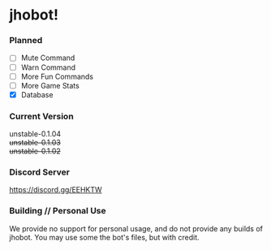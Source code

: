 # jhobot!

### Planned
* [ ] Mute Command
* [ ] Warn Command
* [ ] More Fun Commands
* [ ] More Game Stats
* [x] Database

### Current Version
unstable-0.1.04<br />
~~unstable-0.1.03~~<br />
~~unstable-0.1.02~~

### Discord Server
https://discord.gg/EEHKTW

### Building // Personal Use
We provide no support for personal usage, and do not provide any builds of jhobot. 
You may use some the bot's files, but with credit.

